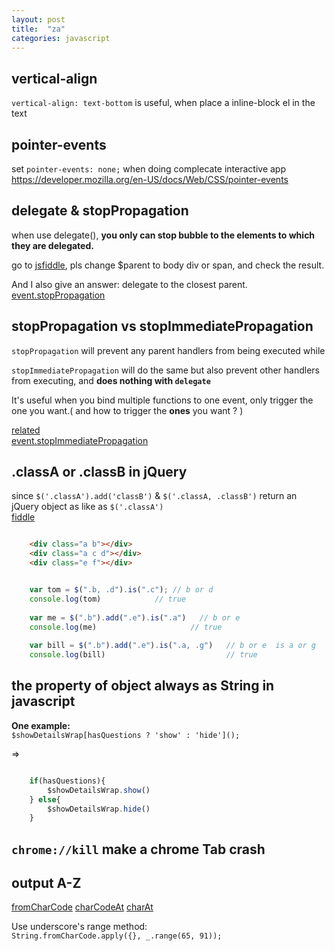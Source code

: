 ```yaml
---
layout: post
title:  "za"
categories: javascript
---
```

## vertical-align
`vertical-align: text-bottom` is useful, when place a inline-block el in the text

## pointer-events
set `pointer-events: none;` when doing complecate interactive app  
https://developer.mozilla.org/en-US/docs/Web/CSS/pointer-events

## delegate & stopPropagation
when use delegate(), **you only can stop bubble to the elements to which they are delegated.**  

go to [jsfiddle](http://jsfiddle.net/MsS6S/3/), pls change $parent to body div or span, and check the result.     

And I also give an answer: delegate to the closest parent. 
[event.stopPropagation](http://api.jquery.com/event.stopPropagation/)


## stopPropagation vs stopImmediatePropagation
`stopPropagation` will prevent any parent handlers from being executed while  

`stopImmediatePropagation` will do the same but also prevent other handlers from executing, and **does nothing with `delegate`**  

It's useful when you bind multiple functions to one event, only trigger the one you want.( and how to trigger the **ones** you want ? )

[related](http://stackoverflow.com/questions/5299740/jquery-stoppropagation-vs-stopimmediatepropagation)   
[event.stopImmediatePropagation](http://api.jquery.com/event.stopImmediatePropagation/)


## .classA or .classB in jQuery
since `$('.classA').add('classB')` & `$('.classA, .classB')` return an jQuery object as like as `$('.classA')`  
[fiddle](http://jsfiddle.net/SNqtk/1/)

```html

	<div class="a b"></div>
	<div class="a c d"></div>
	<div class="e f"></div>

```
```javascript

	var tom = $(".b, .d").is(".c"); // b or d 
	console.log(tom)  			// true
	 
	var me = $(".b").add(".e").is(".a")   // b or e 
	console.log(me)						// true
	 
	var bill = $(".b").add(".e").is(".a, .g")   // b or e  is a or g
	console.log(bill)							// true

```

## the property of object always as String in javascript
**One example:**  
`$showDetailsWrap[hasQuestions ? 'show' : 'hide']();`  

=>  

```javascript

	if(hasQuestions){
		$showDetailsWrap.show()
	} else{
		$showDetailsWrap.hide()
	}
```  

## `chrome://kill`  make a chrome Tab crash

## output A-Z
[fromCharCode](https://developer.mozilla.org/en-US/docs/Web/JavaScript/Reference/Global_Objects/String/fromCharCode)
[charCodeAt](https://developer.mozilla.org/en-US/docs/Web/JavaScript/Reference/Global_Objects/String/charCodeAt)
[charAt](https://developer.mozilla.org/en-US/docs/Web/JavaScript/Reference/Global_Objects/String/charAt)

Use underscore's range method:  
`String.fromCharCode.apply({}, _.range(65, 91));`